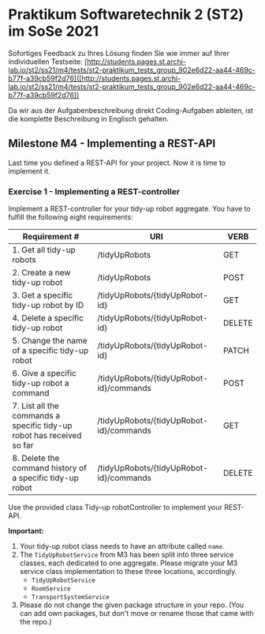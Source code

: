 # Praktikum Softwaretechnik 2 (ST2) im SoSe 2021

Sofortiges Feedback zu Ihres Lösung finden Sie wie immer auf Ihrer individuellen Testseite:
[http://students.pages.st.archi-lab.io/st2/ss21/m4/tests/st2-praktikum_tests_group_902e6d22-aa44-469c-b77f-a39cb59f2d76]([http://students.pages.st.archi-lab.io/st2/ss21/m4/tests/st2-praktikum_tests_group_902e6d22-aa44-469c-b77f-a39cb59f2d76])

Da wir aus der Aufgabenbeschreibung direkt Coding-Aufgaben ableiten, ist die komplette Beschreibung in Englisch
gehalten. 

## Milestone M4 - Implementing a REST-API

Last time you defined a REST-API for your project. Now it is time to implement it.

### Exercise 1 - Implementing a REST-controller

Implement a REST-controller for your tidy-up robot aggregate.
You have to fulfill the following eight requirements:

|Requirement # | URI | VERB |
|---|---|---|
| 1. Get all tidy-up robots                                                                      | /tidyUpRobots | GET |
| 2. Create a new tidy-up robot                                                                  | /tidyUpRobots | POST |
| 3. Get a specific tidy-up robot by ID                                                          | /tidyUpRobots/{tidyUpRobot-id} | GET |
| 4. Delete a specific tidy-up robot                                                             | /tidyUpRobots/{tidyUpRobot-id} | DELETE |
| 5. Change the name of a specific tidy-up robot                                                 | /tidyUpRobots/{tidyUpRobot-id} | PATCH |
| 6. Give a specific tidy-up robot a command                                         | /tidyUpRobots/{tidyUpRobot-id}/commands | POST |
| 7. List all the commands a specific tidy-up robot has received so far                        | /tidyUpRobots/{tidyUpRobot-id}/commands | GET |
| 8. Delete the command history of a specific tidy-up robot                                    | /tidyUpRobots/{tidyUpRobot-id}/commands | DELETE | 

Use the provided class Tidy-up robotController to implement your REST-API. 

**Important:** 
1. Your tidy-up robot class needs to have an attribute called `name`.
1. The `TidyUpRobotService` from M3 has been split into three service classes, each dedicated to one aggregate. 
    Please migrate your M3 service class implementation to these three locations, accordingly.
    * `TidyUpRobotService`
    * `RoomService`
    * `TransportSystemService`
1. Please do not change the given package structure in your repo. (You can add own packages, but don't move or
    rename those that came with the repo.)

